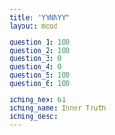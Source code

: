 ```yaml
---
title: "YYNNYY"
layout: mood

question_1: 100
question_2: 100
question_3: 0
question_4: 0
question_5: 100
question_6: 100

iching_hex: 61
iching_name: Inner Truth
iching_desc: 
---
```

